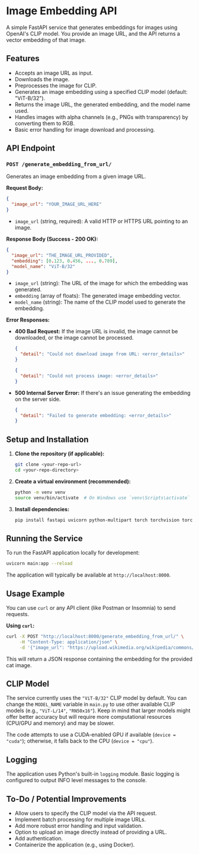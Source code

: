 # Image Embedding API

A simple FastAPI service that generates embeddings for images using OpenAI's CLIP model. You provide an image URL, and the API returns a vector embedding of that image.

## Features

*   Accepts an image URL as input.
*   Downloads the image.
*   Preprocesses the image for CLIP.
*   Generates an image embedding using a specified CLIP model (default: "ViT-B/32").
*   Returns the image URL, the generated embedding, and the model name used.
*   Handles images with alpha channels (e.g., PNGs with transparency) by converting them to RGB.
*   Basic error handling for image download and processing.

## API Endpoint

### `POST /generate_embedding_from_url/`

Generates an image embedding from a given image URL.

**Request Body:**

```json
{
  "image_url": "YOUR_IMAGE_URL_HERE"
}
```

*   `image_url` (string, required): A valid HTTP or HTTPS URL pointing to an image.

**Response Body (Success - 200 OK):**

```json
{
  "image_url": "THE_IMAGE_URL_PROVIDED",
  "embedding": [0.123, 0.456, ..., 0.789],
  "model_name": "ViT-B/32"
}
```

*   `image_url` (string): The URL of the image for which the embedding was generated.
*   `embedding` (array of floats): The generated image embedding vector.
*   `model_name` (string): The name of the CLIP model used to generate the embedding.

**Error Responses:**

*   **400 Bad Request:** If the image URL is invalid, the image cannot be downloaded, or the image cannot be processed.
    ```json
    {
      "detail": "Could not download image from URL: <error_details>"
    }
    ```
    ```json
    {
      "detail": "Could not process image: <error_details>"
    }
    ```
*   **500 Internal Server Error:** If there's an issue generating the embedding on the server side.
    ```json
    {
      "detail": "Failed to generate embedding: <error_details>"
    }
    ```

## Setup and Installation

1.  **Clone the repository (if applicable):**
    ```bash
    git clone <your-repo-url>
    cd <your-repo-directory>
    ```

2.  **Create a virtual environment (recommended):**
    ```bash
    python -m venv venv
    source venv/bin/activate  # On Windows use `venv\Scripts\activate`
    ```

3.  **Install dependencies:**
    ```bash
    pip install fastapi uvicorn python-multipart torch torchvision torchaudio openai-clip requests Pillow
    ```

## Running the Service

To run the FastAPI application locally for development:

```bash
uvicorn main:app --reload
```

The application will typically be available at `http://localhost:8000`.

## Usage Example

You can use `curl` or any API client (like Postman or Insomnia) to send requests.

**Using `curl`:**

```bash
curl -X POST "http://localhost:8000/generate_embedding_from_url/" \
     -H "Content-Type: application/json" \
     -d '{"image_url": "https://upload.wikimedia.org/wikipedia/commons/thumb/3/3a/Cat03.jpg/1200px-Cat03.jpg"}'
```

This will return a JSON response containing the embedding for the provided cat image.

## CLIP Model

The service currently uses the `"ViT-B/32"` CLIP model by default. You can change the `MODEL_NAME` variable in `main.py` to use other available CLIP models (e.g., `"ViT-L/14"`, `"RN50x16"`). Keep in mind that larger models might offer better accuracy but will require more computational resources (CPU/GPU and memory) and may be slower.

The code attempts to use a CUDA-enabled GPU if available (`device = "cuda"`); otherwise, it falls back to the CPU (`device = "cpu"`).

## Logging

The application uses Python's built-in `logging` module. Basic logging is configured to output INFO level messages to the console.

## To-Do / Potential Improvements

*   Allow users to specify the CLIP model via the API request.
*   Implement batch processing for multiple image URLs.
*   Add more robust error handling and input validation.
*   Option to upload an image directly instead of providing a URL.
*   Add authentication.
*   Containerize the application (e.g., using Docker).